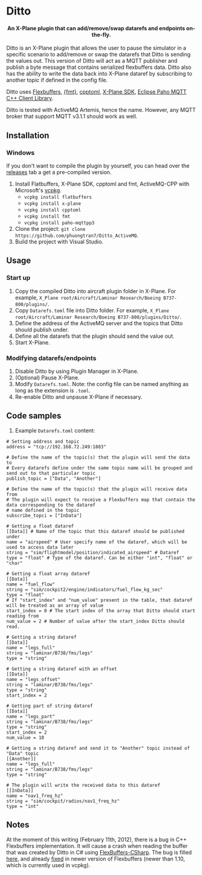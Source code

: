 # Ditto
<h4 align="center">An X-Plane plugin that can add/remove/swap datarefs and endpoints on-the-fly.</h4>

Ditto is an X-Plane plugin that allows the user to pause the simulator in a specific scenario to add/remove or swap the datarefs that Ditto is sending the values out. This version of Ditto will act as a MQTT publisher and publish a byte message that contains serialized flexbuffers data. Ditto also has the ability to write the data back into X-Plane dataref by subscribing to another topic if defined in the config file.

Ditto uses [Flexbuffers](https://google.github.io/flatbuffers/flexbuffers.html), [{fmt}](https://github.com/fmtlib/fmt), [cpptoml](https://github.com/skystrife/cpptoml), [X-Plane SDK](https://developer.x-plane.com/sdk/), [Eclipse Paho MQTT C++ Client Library](https://github.com/eclipse/paho.mqtt.cpp).

Ditto is tested with ActiveMQ Artemis, hence the name. However, any MQTT broker that support MQTT v3.1.1 should work as well.

## Installation
### Windows
If you don't want to compile the plugin by yourself, you can head over the [releases](https://github.com/phuongtran7/Ditto_ActiveMQ/releases) tab a get a pre-compiled version.

1. Install Flatbuffers, X-Plane SDK, cpptoml and fmt, ActiveMQ-CPP with Microsoft's [vcpkg](https://github.com/Microsoft/vcpkg).
    * `vcpkg install flatbuffers`
    * `vcpkg install x-plane`
    * `vcpkg install cpptoml`
    * `vcpkg install fmt`
    * `vcpkg install paho-mqttpp3`
2. Clone the project: `git clone https://github.com/phuongtran7/Ditto_ActiveMQ`.
3. Build the project with Visual Studio.

## Usage
### Start up
1. Copy the compiled Ditto into aircraft plugin folder in X-Plane. For example, `X_Plane root/Aircraft/Laminar Research/Boeing B737-800/plugins/`.
2. Copy `Datarefs.toml` file into Ditto folder. For example, `X_Plane root/Aircraft/Laminar Research/Boeing B737-800/plugins/Ditto/`. 
3. Define the address of the ActiveMQ server and the topics that Ditto should publish under.
4. Define all the datarefs that the plugin should send the value out.
5. Start X-Plane.

### Modifying datarefs/endpoints
1. Disable Ditto by using Plugin Manager in X-Plane.
2. (Optional) Pause X-Plane.
3. Modify `Datarefs.toml`. Note: the config file can be named anything as long as the extension is `.toml`.
4. Re-enable Ditto and unpause X-Plane if necessary.

## Code samples
1. Example `Datarefs.toml` content:
```
# Setting address and topic
address = "tcp://192.168.72.249:1883"

# Define the name of the topic(s) that the plugin will send the data to
# Every datarefs define under the same topic name will be grouped and send out to that particular topic
publish_topic = ["Data", "Another"]

# Define the name of the topic(s) that the plugin will receive data from
# The plugin will expect to receive a Flexbuffers map that contain the data corresponding to the dataref
# name defined in the topic
subscribe_topci = ["InData"]

# Getting a float dataref
[[Data]] # Name of the topic that this dataref should be published under
name = "airspeed" # User specify name of the dataref, which will be used to access data later
string = "sim/flightmodel/position/indicated_airspeed" # Dataref
type = "float" # Type of the dataref. Can be either "int", "float" or "char"

# Getting a float array dataref
[[Data]]
name = "fuel_flow"
string = "sim/cockpit2/engine/indicators/fuel_flow_kg_sec"
type = "float"
# If "start_index" and "num_value" present in the table, that dataref will be treated as an array of value
start_index = 0 # The start index of the array that Ditto should start reading from
num_value = 2 # Number of value after the start_index Ditto should read.

# Getting a string dataref
[[Data]]
name = "legs_full"
string = "laminar/B738/fms/legs"
type = "string"

# Getting a string dataref with an offset
[[Data]]
name = "legs_offset"
string = "laminar/B738/fms/legs"
type = "string"
start_index = 2

# Getting part of string dataref
[[Data]]
name = "legs_part"
string = "laminar/B738/fms/legs"
type = "string"
start_index = 2
num_value = 10

# Getting a string dataref and send it to "Another" topic instead of "Data" topic
[[Another]]
name = "legs_full"
string = "laminar/B738/fms/legs"
type = "string"

# The plugin will write the received data to this dataref
[[InData]]
name = "nav1_freq_hz"
string = "sim/cockpit/radios/nav1_freq_hz"
type = "int"
```

## Notes
At the moment of this writing (February 11th, 2012), there is a bug in C++ Flexbuffers implementation. It will cause a crash when reading the buffer that was created by Ditto in C# using [FlexBuffers-CSharp](https://github.com/mzaks/FlexBuffers-CSharp). The bug is filled [here](https://github.com/mzaks/FlexBuffers-CSharp/issues/1), and already [fixed](https://github.com/google/flatbuffers/issues/5760) in newer version of Flexbuffers (newer than 1.10, which is currently used in vcpkg).